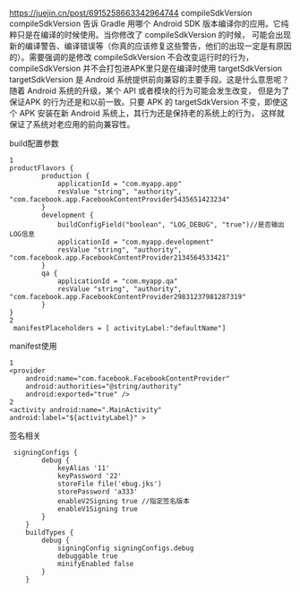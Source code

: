 https://juejin.cn/post/6915258663342964744
compileSdkVersion
compileSdkVersion 告诉 Gradle 用哪个 Android SDK 版本编译你的应用。它纯粹只是在编译的时候使用。当你修改了 compileSdkVersion 的时候，
可能会出现新的编译警告、编译错误等（你真的应该修复这些警告，他们的出现一定是有原因的）。需要强调的是修改 compileSdkVersion 不会改变运行时的行为，
compileSdkVersion 并不会打包进APK里只是在编译时使用
targetSdkVersion
targetSdkVersion 是 Android 系统提供前向兼容的主要手段。这是什么意思呢？随着 Android 系统的升级，某个 API 或者模块的行为可能会发生改变，
但是为了保证APK 的行为还是和以前一致。只要 APK 的 targetSdkVersion 不变，即使这个 APK 安装在新 Android 系统上，其行为还是保持老的系统上的行为，
这样就保证了系统对老应用的前向兼容性。




build配置参数
```
1
productFlavors {
        production {
            applicationId = "com.myapp.app"
            resValue "string", "authority", "com.facebook.app.FacebookContentProvider5435651423234"
        }
        development {
            buildConfigField("boolean", "LOG_DEBUG", "true")//是否输出LOG信息
            applicationId = "com.myapp.development"
            resValue "string", "authority", "com.facebook.app.FacebookContentProvider2134564533421"
        }
        qa {
            applicationId = "com.myapp.qa"
            resValue "string", "authority", "com.facebook.app.FacebookContentProvider29831237981287319"
        }
}
2
 manifestPlaceholders = [ activityLabel:"defaultName"]
```
manifest使用
```
1
<provider
    android:name="com.facebook.FacebookContentProvider"
    android:authorities="@string/authority"
    android:exported="true" />
2
<activity android:name=".MainActivity" android:label="${activityLabel}" >
```


签名相关
```
 signingConfigs {
        debug {
            keyAlias '11'
            keyPassword '22'
            storeFile file('ebug.jks')
            storePassword 'a333'
            enableV2Signing true //指定签名版本
            enableV1Signing true
        }
    }
    buildTypes {
        debug {
            signingConfig signingConfigs.debug
            debuggable true
            minifyEnabled false
        }
    }
```


